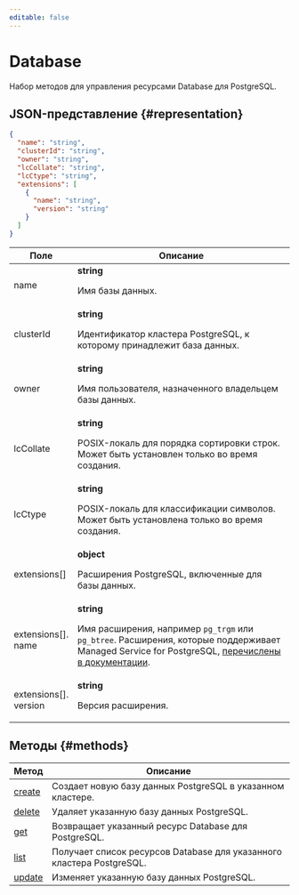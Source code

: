 ```yaml
---
editable: false
---
```


# Database
Набор методов для управления ресурсами Database для PostgreSQL.
## JSON-представление {#representation}
```json 
{
  "name": "string",
  "clusterId": "string",
  "owner": "string",
  "lcCollate": "string",
  "lcCtype": "string",
  "extensions": [
    {
      "name": "string",
      "version": "string"
    }
  ]
}
```
 
Поле | Описание
--- | ---
name | **string**<br><p>Имя базы данных.</p> 
clusterId | **string**<br><p>Идентификатор кластера PostgreSQL, к которому принадлежит база данных.</p> 
owner | **string**<br><p>Имя пользователя, назначенного владельцем базы данных.</p> 
lcCollate | **string**<br><p>POSIX-локаль для порядка сортировки строк. Может быть установлен только во время создания.</p> 
lcCtype | **string**<br><p>POSIX-локаль для классификации символов. Может быть установлена только во время создания.</p> 
extensions[] | **object**<br><p>Расширения PostgreSQL, включенные для базы данных.</p> 
extensions[].<br>name | **string**<br><p>Имя расширения, например <code>pg_trgm</code> или <code>pg_btree</code>. Расширения, которые поддерживает Managed Service for PostgreSQL, <a href="/docs/managed-postgresql/operations/cluster-extensions">перечислены в документации</a>.</p> 
extensions[].<br>version | **string**<br><p>Версия расширения.</p> 

## Методы {#methods}
Метод | Описание
--- | ---
[create](create.md) | Создает новую базу данных PostgreSQL в указанном кластере.
[delete](delete.md) | Удаляет указанную базу данных PostgreSQL.
[get](get.md) | Возвращает указанный ресурс Database для PostgreSQL.
[list](list.md) | Получает список ресурсов Database для указанного кластера PostgreSQL.
[update](update.md) | Изменяет указанную базу данных PostgreSQL.